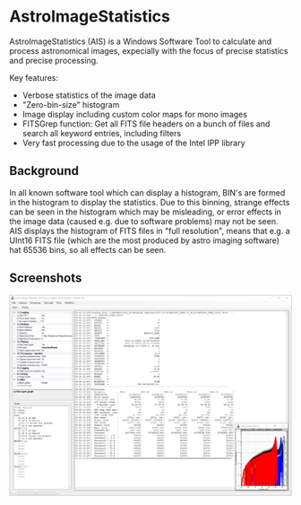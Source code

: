 # AstroImageStatistics
AstroImageStatistics (AIS) is a Windows Software Tool to calculate and process astronomical images, expecially with the focus of precise statistics and precise processing.

Key features:

- Verbose statistics of the image data
- "Zero-bin-size" histogram
- Image display including custom color maps for mono images
- FITSGrep function: Get all FITS file headers on a bunch of files and search all keyword entries, including filters
- Very fast processing due to the usage of the Intel IPP library

## Background

In all known software tool which can display a histogram, BIN's are formed in the histogram to display the statistics. Due to this binning, strange effects can be seen in the histogram which may be misleading, or error effects in the image data (caused e.g. due to software problems) may not be seen.
AIS displays the histogram of FITS files in "full resolution", means that e.g. a UInt16 FITS file (which are the most produced by astro imaging software) hat 65536 bins, so all effects can be seen.

## Screenshots

![MainWindow](screenshots/MainWindow.png)
